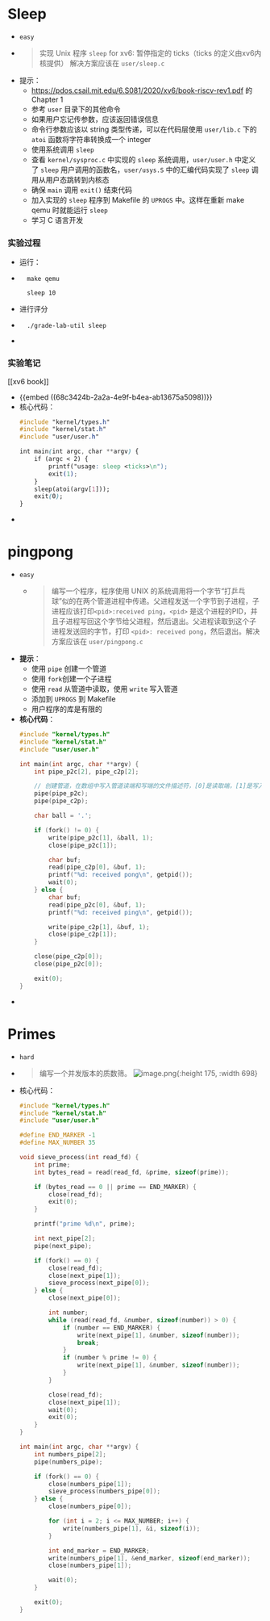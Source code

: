 # Sleep
- `easy`
- > 实现 Unix 程序 `sleep` for xv6:
  > 暂停指定的 ticks（ticks 的定义由xv6内核提供）
  > 解决方案应该在 `user/sleep.c`
- 提示：
  - https://pdos.csail.mit.edu/6.S081/2020/xv6/book-riscv-rev1.pdf 的 Chapter 1
  - 参考 `user` 目录下的其他命令
  - 如果用户忘记传参数，应该返回错误信息
  - 命令行参数应该以 string 类型传递，可以在代码层使用 `user/lib.c` 下的 `atoi` 函数将字符串转换成一个 integer
  - 使用系统调用 `sleep`
  - 查看 `kernel/sysproc.c` 中实现的 `sleep` 系统调用，`user/user.h` 中定义了 `sleep` 用户调用的函数名，`user/usys.S` 中的汇编代码实现了 `sleep` 调用从用户态跳转到内核态
  - 确保 `main` 调用 `exit()` 结束代码
  - 加入实现的 `sleep` 程序到 Makefile 的 `UPROGS` 中。这样在重新 make qemu 时就能运行 `sleep`
  - 学习 C 语言开发
### 实验过程
  - 运行：
  - ```shell
	  make qemu

	  sleep 10
	  ```
  - 进行评分
  - ```shell
	  ./grade-lab-util sleep
	  ```
- 
### 实验笔记
[[xv6 book]]
- {{embed ((68c3424b-2a2a-4e9f-b4ea-ab13675a5098))}}
- 核心代码：
  ```css
  #include "kernel/types.h"
  #include "kernel/stat.h"
  #include "user/user.h"

  int main(int argc, char **argv) {
      if (argc < 2) {
          printf("usage: sleep <ticks>\n");
          exit(1);
      }
      sleep(atoi(argv[1]));
      exit(0);
  }
  ```
- 
# pingpong
- `easy`
  - > 编写一个程序，程序使用 UNIX 的系统调用将一个字节“打乒乓球”似的在两个管道进程中传递。父进程发送一个字节到子进程，子进程应该打印`<pid>:received ping`，`<pid>` 是这个进程的PID，并且子进程写回这个字节给父进程，然后退出。父进程读取到这个子进程发送回的字节，打印 `<pid>: received pong`，然后退出。解决方案应该在 `user/pingpong.c`
- **提示**：
  - 使用 `pipe` 创建一个管道
  - 使用 `fork`创建一个子进程
  - 使用 `read` 从管道中读取，使用 `write` 写入管道
  - 添加到 `UPROGS` 到 Makefile
  - 用户程序的库是有限的
- **核心代码**：
  ```c
  #include "kernel/types.h"
  #include "kernel/stat.h"
  #include "user/user.h"

  int main(int argc, char **argv) {
      int pipe_p2c[2], pipe_c2p[2];

      // 创建管道，在数组中写入管道读端和写端的文件描述符，[0]是读取端，[1]是写入端
      pipe(pipe_p2c);
      pipe(pipe_c2p);

      char ball = '.';

      if (fork() != 0) {
          write(pipe_p2c[1], &ball, 1);
          close(pipe_p2c[1]);

          char buf;
          read(pipe_c2p[0], &buf, 1);
          printf("%d: received pong\n", getpid());
          wait(0);
      } else {
          char buf;
          read(pipe_p2c[0], &buf, 1);
          printf("%d: received ping\n", getpid());

          write(pipe_c2p[1], &buf, 1);
          close(pipe_c2p[1]);
      }

      close(pipe_c2p[0]);
      close(pipe_p2c[0]);

      exit(0);
  }
  ```
- 
# Primes
- `hard`
- > 编写一个并发版本的质数筛。 ![image.png](../assets/image_1757310741950_0.png){:height 175, :width 698}
- 核心代码：
  ```c
  #include "kernel/types.h"
  #include "kernel/stat.h"
  #include "user/user.h"

  #define END_MARKER -1
  #define MAX_NUMBER 35

  void sieve_process(int read_fd) {
      int prime;
      int bytes_read = read(read_fd, &prime, sizeof(prime));

      if (bytes_read == 0 || prime == END_MARKER) {
          close(read_fd);
          exit(0);
      }

      printf("prime %d\n", prime);

      int next_pipe[2];
      pipe(next_pipe);

      if (fork() == 0) {
          close(read_fd);
          close(next_pipe[1]);
          sieve_process(next_pipe[0]);
      } else {
          close(next_pipe[0]);

          int number;
          while (read(read_fd, &number, sizeof(number)) > 0) {
              if (number == END_MARKER) {
                  write(next_pipe[1], &number, sizeof(number));
                  break;
              }
              if (number % prime != 0) {
                  write(next_pipe[1], &number, sizeof(number));
              }
          }

          close(read_fd);
          close(next_pipe[1]);
          wait(0);
          exit(0);
      }
  }

  int main(int argc, char **argv) {
      int numbers_pipe[2];
      pipe(numbers_pipe);

      if (fork() == 0) {
          close(numbers_pipe[1]);
          sieve_process(numbers_pipe[0]);
      } else {
          close(numbers_pipe[0]);

          for (int i = 2; i <= MAX_NUMBER; i++) {
              write(numbers_pipe[1], &i, sizeof(i));
          }

          int end_marker = END_MARKER;
          write(numbers_pipe[1], &end_marker, sizeof(end_marker));
          close(numbers_pipe[1]);

          wait(0);
      }

      exit(0);
  }
  ```
